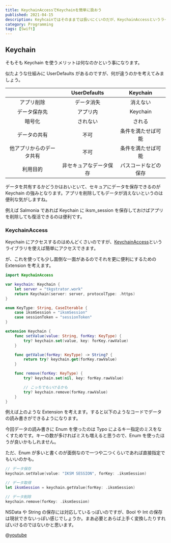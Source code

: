 ```yaml
---
title: KeychainAccessでKeychainを簡単に扱おう
published: 2021-04-15
description: Keyhcainではそのままでは扱いにくいのだが、KeychainAccessというライブラリを使えば手軽に扱えます
category: Programming
tags: [Swift]
---
```


## Keychain

そもそも Keychain を使うメリットは何なのかという事になります。

似たような仕組みに UserDefaults があるのですが、何が違うのかを考えてみましょう。

|                          |      UserDefaults      |       Keychain       |
| :----------------------: | :--------------------: | :------------------: |
|        アプリ削除        |       データ消失       |       消えない       |
|       データ保存先       |        アプリ内        |       Keychain       |
|          暗号化          |        されない        |        される        |
|       データの共有       |          不可          |  条件を満たせば可能  |
| 他アプリからのデータ共有 |          不可          |  条件を満たせば可能  |
|         利用目的         | 非セキュアなデータ保存 | パスコードなどの保存 |

データを共有するかどうかはおいといて、セキュアにデータを保存できるのが Keychain の強みとなります。アプリを削除してもデータが消えないというのは便利な気がしますね。

例えば Salmonia であれば Keychain に iksm_session を保存しておけばアプリを削除しても復活できるのは便利です。

### KeychainAccess

Keychain にアクセスするのはめんどくさいのですが、[KeychainAccess](https://github.com/kishikawakatsumi/KeychainAccess)というライブラリを使えば簡単にアクセスできます。

が、これを使っても少し面倒な一面があるのでそれを更に便利にするための Extension を考えます。

```swift
import KeychainAccess

var keychain: Keychain {
    let server = "tkgstrator.work"
    return Keychain(server: server, protocolType: .https)
}

enum KeyType: String, CaseIterable {
    case iksmSession = "iksmSession"
    case sessionToken = "sessionToken"
}

extension Keychain {
    func setValue(value: String, forKey: KeyType) {
        try? keychain.set(value, key: forKey.rawValue)
    }

    func getValue(forKey: KeyType) -> String? {
        return try? keychain.get(forKey.rawValue)
    }

    func remove(forKey: KeyType) {
        try? keychain.set(nil, key: forKey.rawValue)

        // こっちでもいけるかも
        try? keychain.remove(forKey.rawValue)
    }
}
```

例えば上のような Extension を考えます。すると以下のようなコードでデータの読み書きができるようになります。

今回データの読み書きに Enum を使ったのは Typo によるキー指定のミスをなくすためです。キーの数が多ければミスも増えると思うので、Enum を使ったほうが良いかもしれません。

ただ、Enum が多いと書くのが面倒なので一つや二つくらいであれば直接指定でもいいのかも。

```swift
// データ保存
keychain.setValue(value: "IKSM SESSION", forKey: .iksmSession)

// データ取得
let iksmSession = keychain.getValue(forKey: .iksmSession)

// データ削除
keychain.remove(forKey: .iksmSession)
```

NSData や String の保存には対応しているっぽいのですが、Bool や Int の保存は現状できないっぽい感じでしょうか。まあ必要とあらば上手く変換したりすればいけるのではないかと思います。

@[youtube](https://www.youtube.com/watch?v=9fQr8ykquCA)
